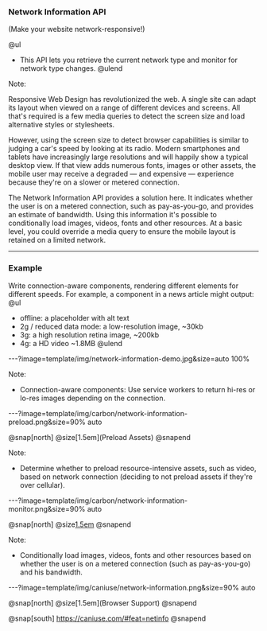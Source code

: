 ### Network Information API

(Make your website network-responsive!)

@ul
- This API lets you retrieve the current network type and monitor for network type changes.
@ulend

Note:

Responsive Web Design has revolutionized the web. A single site can adapt its layout when viewed on a range of different devices and screens. All that's required is a few media queries to detect the screen size and load alternative styles or stylesheets.

However, using the screen size to detect browser capabilities is similar to judging a car's speed by looking at its radio. Modern smartphones and tablets have increasingly large resolutions and will happily show a typical desktop view. If that view adds numerous fonts, images or other assets, the mobile user may receive a degraded — and expensive — experience because they're on a slower or metered connection.

The Network Information API provides a solution here. It indicates whether the user is on a metered connection, such as pay-as-you-go, and provides an estimate of bandwidth. Using this information it's possible to conditionally load images, videos, fonts and other resources. At a basic level, you could override a media query to ensure the mobile layout is retained on a limited network.

---

### Example

Write connection-aware components, rendering different elements for different speeds. For example, a <Media /> component in a news article might output:
@ul
- offline: a placeholder with alt text
- 2g / reduced data mode: a low-resolution image, ~30kb
- 3g: a high resolution retina image, ~200kb
- 4g: a HD video ~1.8MB
@ulend

---?image=template/img/network-information-demo.jpg&size=auto 100%

Note:
- Connection-aware components: Use service workers to return hi-res or lo-res images depending on the connection.

---?image=template/img/carbon/network-information-preload.png&size=90% auto

@snap[north]
@size[1.5em](Preload Assets)
@snapend

Note:
- Determine whether to preload resource-intensive assets, such as video, based on network connection (deciding to not preload assets if they're over cellular).

---?image=template/img/carbon/network-information-monitor.png&size=90% auto

@snap[north]
@size[1.5em](Monitor)
@snapend

Note:
- Conditionally load images, videos, fonts and other resources based on whether the user is on a metered connection (such as pay-as-you-go) and his bandwidth.

---?image=template/img/caniuse/network-information.png&size=90% auto

@snap[north]
@size[1.5em](Browser Support)
@snapend

@snap[south]
https://caniuse.com/#feat=netinfo
@snapend
